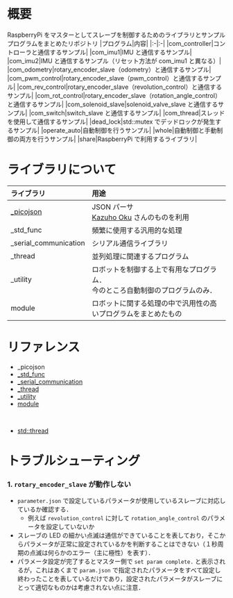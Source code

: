 # 概要
RaspberryPi をマスターとしてスレーブを制御するためのライブラリとサンプルプログラムをまとめたリポジトリ
|プログラム|内容|
|:-|:-|
|com_controller|コントローラと通信するサンプル|
|com_imu1|IMU と通信するサンプル|
|com_imu2|IMU と通信するサンプル（リセット方法が com_imu1 と異なる）|
|com_odometry|rotary_encoder_slave（odometry）と通信するサンプル|
|com_pwm_control|rotary_encoder_slave（pwm_control）と通信するサンプル|
|com_rev_control|rotary_encoder_slave（revolution_control）と通信するサンプル|
|com_rot_control|rotary_encoder_slave（rotation_angle_control）と通信するサンプル|
|com_solenoid_slave|solenoid_valve_slave と通信するサンプル|
|com_switch|switch_slave と通信するサンプル|
|com_thread|スレッドを使用して通信するサンプル|
|dead_lock|std::mutex でデッドロックが発生するサンプル|
|operate_auto|自動制御を行うサンプル|
|whole|自動制御と手動制御の両方を行うサンプル|
|share|RaspberryPi で利用するライブラリ|

# ライブラリについて
|ライブラリ|用途|
|:-|:-|
|[_picojson](<https://github.com/kazuho/picojson>)|JSON パーサ<br>[Kazuho Oku](https://github.com/kazuho) さんのものを利用|
|_std_func|頻繁に使用する汎用的な処理|
|_serial_communication|シリアル通信ライブラリ|
|_thread|並列処理に関連するプログラム|
|_utility|ロボットを制御する上で有用なプログラム．<br>今のところ自動制御のプログラムのみ．|
|module|ロボットに関する処理の中で汎用性の高いプログラムをまとめたもの|

# リファレンス
* _picojson
* [_std_func](doc/_std_func/_std_func.md)
* [_serial_communication](doc/_serial_communication/overview.md)
* [_thread](doc/_thread/overview.md)
* [_utility](doc/_utility/overview.md)
* [module](doc/module/overview.md)

<br>

* [std::thread](doc/std_thread/overview.md)

# トラブルシューティング
### 1. `rotary_encoder_slave` が動作しない
* `parameter.json` で設定しているパラメータが使用しているスレーブに対応しているか確認する．
    * 例えば `revolution_control` に対して `rotation_angle_control` のパラメータを設定していないか
* スレーブの LED の細かい点滅は通信ができていることを表しており，そこからパラメータが正常に設定されているかを判断することはできない（１秒周期の点滅は何らかのエラー（主に極性）を表す）．
* パラメータ設定が完了するとマスター側で `set param complete.` と表示されるが，これはあくまで `param.json` で指定されたパラメータをすべて設定し終わったことを表しているだけであり，設定されたパラメータがスレーブにとって適切なものかは考慮されない点に注意．